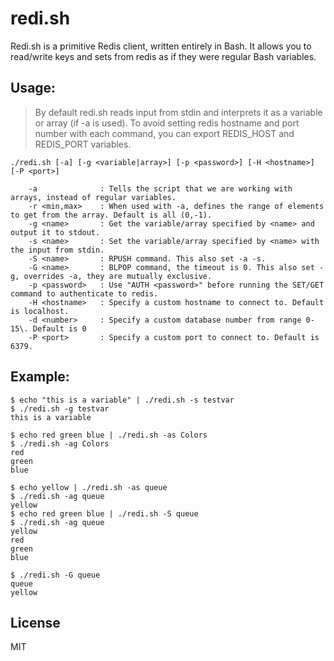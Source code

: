 # redi.sh

Redi.sh is a primitive Redis client, written entirely in Bash. It allows you to read/write keys and sets from redis as if they were regular Bash variables.

## Usage:

> By default redi.sh reads input from stdin and interprets it as a variable or array (if -a is used). To avoid setting redis hostname and port number with each command, you can export REDIS_HOST and REDIS_PORT variables.

```
./redi.sh [-a] [-g <variable|array>] [-p <password>] [-H <hostname>] [-P <port>]

    -a              : Tells the script that we are working with arrays, instead of regular variables.
    -r <min,max>    : When used with -a, defines the range of elements to get from the array. Default is all (0,-1).
    -g <name>       : Get the variable/array specified by <name> and output it to stdout.
    -s <name>       : Set the variable/array specified by <name> with the input from stdin.
    -S <name>       : RPUSH command. This also set -a -s.
    -G <name>       : BLPOP command, the timeout is 0. This also set -g, overrides -a, they are mutually exclusive.
    -p <password>   : Use "AUTH <password>" before running the SET/GET command to authenticate to redis.
    -H <hostname>   : Specify a custom hostname to connect to. Default is localhost.
    -d <number>     : Specify a custom database number from range 0-15\. Default is 0
    -P <port>       : Specify a custom port to connect to. Default is 6379.
```

## Example:

```shell
$ echo "this is a variable" | ./redi.sh -s testvar
$ ./redi.sh -g testvar
this is a variable
```

```shell
$ echo red green blue | ./redi.sh -as Colors
$ ./redi.sh -ag Colors
red
green
blue
```

```shell
$ echo yellow | ./redi.sh -as queue
$ ./redi.sh -ag queue
yellow
$ echo red green blue | ./redi.sh -S queue
$ ./redi.sh -ag queue
yellow
red
green
blue
```

```shell
$ ./redi.sh -G queue
queue
yellow
```

## License

MIT
